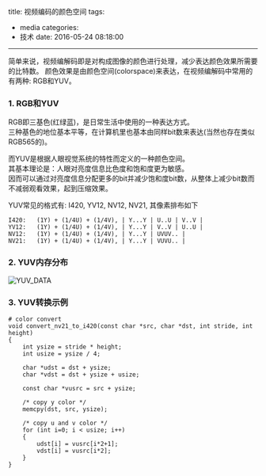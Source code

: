 title: 视频编码的颜色空间
tags:
  - media
categories:
  - 技术
date: 2016-05-24 08:18:00
---
简单来说，视频编解码即是对构成图像的颜色进行处理，减少表达颜色效果所需要的比特数。
颜色效果是由颜色空间(colorspace)来表达，在视频编解码中常用的有两种: RGB和YUV。


### 1. RGB和YUV

RGB即三基色(红绿蓝)，是日常生活中使用的一种表达方式。  
三种基色的地位基本平等，在计算机里也基本由同样bit数来表达(当然也存在类似RGB565的)。  

而YUV是根据人眼视觉系统的特性而定义的一种颜色空间。  
其基本理论是：人眼对亮度信息比色度和饱和度更为敏感。  
因而可以通过对亮度信息分配更多的bit并减少饱和度bit数，从整体上减少bit数而不减弱观看效果，起到压缩效果。

YUV常见的格式有: I420, YV12, NV12, NV21, 其像素排布如下

```
I420:   (1Y) + (1/4U) + (1/4V), | Y...Y | U..U | V..V |
YV12:   (1Y) + (1/4U) + (1/4V), | Y...Y | V..V | U..U |
NV12:   (1Y) + (1/4U) + (1/4V), | Y...Y | UVUV.. |
NV21:   (1Y) + (1/4U) + (1/4V), | Y...Y | VUVU.. |

```

### 2. YUV内存分布

![YUV_DATA](https://github.com/PeterXu/wiki-streaming/raw/master/trunk/res/colorspace_data.png)


### 3. YUV转换示例

```
# color convert
void convert_nv21_to_i420(const char *src, char *dst, int stride, int height)
{
    int ysize = stride * height;
    int usize = ysize / 4;

    char *udst = dst + ysize;
    char *vdst = dst + ysize + usize;

    const char *vusrc = src + ysize;

    /* copy y color */
    memcpy(dst, src, ysize);

    /* copy u and v color */
    for (int i=0; i < usize; i++) 
    {
        udst[i] = vusrc[i*2+1];
        vdst[i] = vusrc[i*2];
    }
}
```

